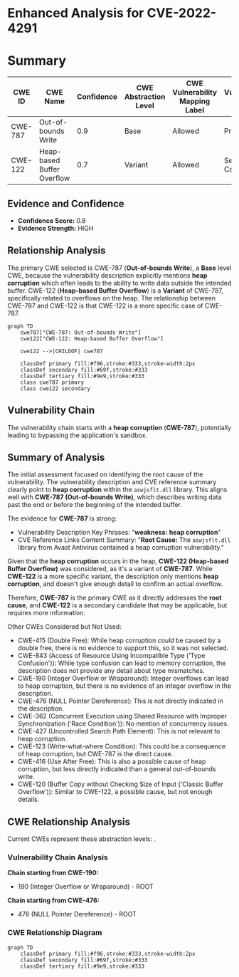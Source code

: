 # Enhanced Analysis for CVE-2022-4291

# Summary
| CWE ID | CWE Name | Confidence | CWE Abstraction Level | CWE Vulnerability Mapping Label | CWE-Vulnerability Mapping Notes |
|---|---|---|---|---|---|
| CWE-787 | Out-of-bounds Write | 0.9 | Base | Allowed | Primary CWE |
| CWE-122 | Heap-based Buffer Overflow | 0.7 | Variant | Allowed | Secondary Candidate |

## Evidence and Confidence

*   **Confidence Score:** 0.8
*   **Evidence Strength:** HIGH

## Relationship Analysis
The primary CWE selected is CWE-787 (**Out-of-bounds Write**), a **Base** level CWE, because the vulnerability description explicitly mentions **heap corruption** which often leads to the ability to write data outside the intended buffer. CWE-122 (**Heap-based Buffer Overflow**) is a **Variant** of CWE-787, specifically related to overflows on the heap. The relationship between CWE-787 and CWE-122 is that CWE-122 is a more specific case of CWE-787.

```mermaid
graph TD
    cwe787["CWE-787: Out-of-bounds Write"]
    cwe122["CWE-122: Heap-based Buffer Overflow"]
    
    cwe122 -->|CHILDOF| cwe787
    
    classDef primary fill:#f96,stroke:#333,stroke-width:2px
    classDef secondary fill:#69f,stroke:#333
    classDef tertiary fill:#9e9,stroke:#333
    class cwe787 primary
    class cwe122 secondary
```

## Vulnerability Chain
The vulnerability chain starts with a **heap corruption** (**CWE-787**), potentially leading to bypassing the application's sandbox.

## Summary of Analysis
The initial assessment focused on identifying the root cause of the vulnerability. The vulnerability description and CVE reference summary clearly point to **heap corruption** within the `aswjsflt.dll` library. This aligns well with **CWE-787 (Out-of-bounds Write)**, which describes writing data past the end or before the beginning of the intended buffer.

The evidence for **CWE-787** is strong:
*   Vulnerability Description Key Phrases: "**weakness:** **heap corruption**"
*   CVE Reference Links Content Summary: "**Root Cause:** The `aswjsflt.dll` library from Avast Antivirus contained a heap corruption vulnerability."

Given that the **heap corruption** occurs in the heap, **CWE-122 (Heap-based Buffer Overflow)** was considered, as it's a variant of **CWE-787**. While **CWE-122** is a more specific variant, the description only mentions **heap corruption**, and doesn't give enough detail to confirm an actual overflow.

Therefore, **CWE-787** is the primary CWE as it directly addresses the **root cause**, and **CWE-122** is a secondary candidate that may be applicable, but requires more information.

Other CWEs Considered but Not Used:

*   CWE-415 (Double Free): While heap corruption *could* be caused by a double free, there is no evidence to support this, so it was not selected.
*   CWE-843 (Access of Resource Using Incompatible Type ('Type Confusion')): While type confusion can lead to memory corruption, the description does not provide any detail about type mismatches.
*   CWE-190 (Integer Overflow or Wraparound): Integer overflows can lead to heap corruption, but there is no evidence of an integer overflow in the description.
*   CWE-476 (NULL Pointer Dereference): This is not directly indicated in the description.
*   CWE-362 (Concurrent Execution using Shared Resource with Improper Synchronization ('Race Condition')): No mention of concurrency issues.
*   CWE-427 (Uncontrolled Search Path Element): This is not relevant to heap corruption.
*   CWE-123 (Write-what-where Condition): This could be a consequence of heap corruption, but CWE-787 is the direct cause.
*   CWE-416 (Use After Free): This is also a possible cause of heap corruption, but less directly indicated than a general out-of-bounds write.
*   CWE-120 (Buffer Copy without Checking Size of Input ('Classic Buffer Overflow')): Similar to CWE-122, a possible cause, but not enough details.


## CWE Relationship Analysis

Current CWEs represent these abstraction levels: .


### Vulnerability Chain Analysis

**Chain starting from CWE-190:**
- 190 (Integer Overflow or Wraparound) - ROOT


**Chain starting from CWE-476:**
- 476 (NULL Pointer Dereference) - ROOT



### CWE Relationship Diagram

```mermaid
graph TD
    classDef primary fill:#f96,stroke:#333,stroke-width:2px
    classDef secondary fill:#69f,stroke:#333
    classDef tertiary fill:#9e9,stroke:#333
```